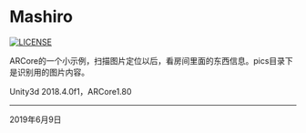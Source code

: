 # Mashiro

[![LICENSE](https://img.shields.io/badge/license-Anti%20996-blue.svg)](https://github.com/996icu/996.ICU/blob/master/LICENSE)

ARCore的一个小示例，扫描图片定位以后，看房间里面的东西信息。pics目录下是识别用的图片内容。

Unity3d 2018.4.0f1，ARCore1.80

----------
2019年6月9日
